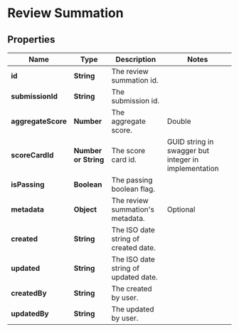 # Review Summation

## Properties
Name | Type | Description | Notes
------------ | ------------- | ------------- | -------------
**id** | **String** | The review summation id. |
**submissionId** | **String** | The submission id. |
**aggregateScore** | **Number** | The aggregate score. |Double
**scoreCardId** | **Number or String** | The score card id. |GUID string in swagger but integer in implementation
**isPassing** | **Boolean** | The passing boolean flag. |
**metadata** | **Object** | The review summation's metadata. | Optional
**created** | **String** | The ISO date string of created date. |
**updated** | **String** | The ISO date string of updated date. |
**createdBy** | **String** | The created by user. |
**updatedBy** | **String** | The updated by user. |

